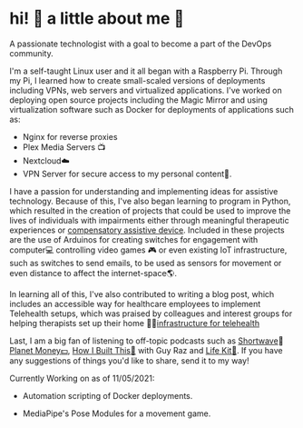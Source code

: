 # hi! :wave: a little about me :boy:
A passionate technologist with a goal to become a part of the DevOps community.

I'm a self-taught Linux user and it all began with a Raspberry Pi. Through my Pi, I learned how to create small-scaled versions of deployments including VPNs, web servers and virtualized applications. I've worked on deploying open source projects including the Magic Mirror and using virtualization software such as Docker for deployments of applications such as:

- Nginx for reverse proxies
- Plex Media Servers :tv:
- Nextcloud:cloud:
- VPN Server for secure access to my personal content:closed_lock_with_key:.

I have a passion for understanding and implementing ideas for assistive technology. Because of this, I've also began learning to program in Python, which resulted in the creation of projects that could be used to improve the lives of individuals with impairments either through meaningful therapeutic experiences or [compensatory assistive device](https://github.com/kawangwong/handtracking_mouse). Included in these projects are the use of Arduinos for creating switches for engagement with computer:computer: controlling video games :video_game: or even existing IoT infrastructure, such as switches to send emails, to be used as sensors for movement or even distance to affect the internet-space🌎.

In learning all of this, I've also contributed to writing a blog post, which includes an accessible way for healthcare employees to implement Telehealth setups, which was praised by colleagues and interest groups for helping therapists set up their home 👨‍⚕️[infrastructure for telehealth](https://otvijay.com/2020/08/23/comprehensive-guide-to-setup-for-telehealth/)

Last, I am a big fan of listening to off-topic podcasts such as [Shortwave](https://www.npr.org/podcasts/510351/short-wave)🧪 [Planet Money:dollar:](https://www.npr.org/podcasts/510289/planet-money/), [How I Built This:hammer:](https://www.npr.org/podcasts/510313/how-i-built-this) with Guy Raz and [Life Kit:school_satchel:](https://www.npr.org/lifekit). If you have any suggestions of things you'd like to share, send it to my way!


Currently Working on as of 11/05/2021:

- Automation scripting of Docker deployments.

- MediaPipe's Pose Modules for a movement game.
